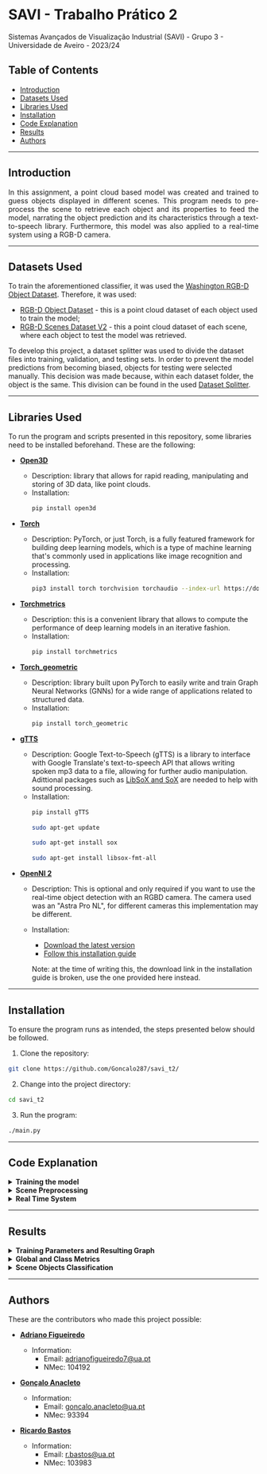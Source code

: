 # SAVI - Trabalho Prático 2

Sistemas Avançados de Visualização Industrial (SAVI) - Grupo 3 - Universidade de Aveiro - 2023/24

## Table of Contents

* [Introduction](#introduction)
* [Datasets Used](#datasets-used)
* [Libraries Used](#libraries-used)
* [Installation](#installation)
* [Code Explanation](#code-explanation)
* [Results](#results)
* [Authors](#authors)


---
## Introduction

<p align="justify"> In this assignment, a point cloud based model was created and trained to guess objects displayed in different scenes. This program needs to pre-process the scene to retrieve each object and its properties to feed the model, narrating the object prediction and its characteristics through a text-to-speech library. Furthermore, this model was also applied to a real-time system using a RGB-D camera.</p>

---
## Datasets Used

To train the aforementioned classifier, it was used the [Washington RGB-D Object Dataset](https://rgbd-dataset.cs.washington.edu/dataset/). Therefore, it was used:
- [RGB-D Object Dataset](https://rgbd-dataset.cs.washington.edu/dataset/rgbd-dataset_pcd_ascii/) - this is a point cloud dataset of each object used to train the model;
- [RGB-D Scenes Dataset V2](https://rgbd-dataset.cs.washington.edu/dataset/rgbd-scenes-v2/) - this a point cloud dataset of each scene, where each object to test the model was retrieved.

To develop this project, a dataset splitter was used to divide the dataset files into training, validation, and testing sets. In order to prevent the model predictions from becoming biased, objects for testing were selected manually. This decision was made because, within each dataset folder, the object is the same. This division can be found in the used [Dataset Splitter](PointCloud_Learning/dataset_splitter_off.py).

---
## Libraries Used

To run the program and scripts presented in this repository, some libraries need to be installed beforehand. These are the following:

- **[Open3D](https://www.open3d.org/)**
  - Description: library that allows for rapid reading, manipulating and storing of 3D data, like point clouds.
  - Installation:
    ```bash
    pip install open3d
    ```

- **[Torch](https://pytorch.org/)**
  - Description: PyTorch, or just Torch, is a fully featured framework for building deep learning models, which is a type of machine learning that's commonly used in applications like image recognition and  processing.
  - Installation:
    ```bash
    pip3 install torch torchvision torchaudio --index-url https://download.pytorch.org/whl/cpu
    ```

- **[Torchmetrics](https://lightning.ai/docs/torchmetrics/stable/)**
  - Description: this is a convenient library that allows to compute the performance of deep learning models in an iterative fashion.
  - Installation:
    ```bash
    pip install torchmetrics
    ```
  
- **[Torch_geometric](https://pytorch-geometric.readthedocs.io/en/latest/)**
  - Description: library built upon PyTorch to easily write and train Graph Neural Networks (GNNs) for a wide range of applications related to structured data.
  - Installation:
    ```bash
    pip install torch_geometric
    ```

- **[gTTS](https://gtts.readthedocs.io/en/latest/)**
  - Description: Google Text-to-Speech (gTTS) is a library to interface with Google Translate's text-to-speech API that allows writing spoken mp3 data to a file, allowing for further audio manipulation. Adittional packages such as [LibSoX and SoX](https://packages.debian.org/sid/libsox-fmt-all) are needed to help with sound processing.
  - Installation:
    ```bash
    pip install gTTS
    ```
     ```bash
    sudo apt-get update
    ```
      ```bash
    sudo apt-get install sox
    ```
       ```bash
    sudo apt-get install libsox-fmt-all
    ```

- **[OpenNI 2](https://structure.io/openni/)**
  - Description: This is optional and only required if you want to use the real-time object detection with an RGBD camera. The camera used was an "Astra Pro NL", for different cameras this implementation may be different.
  - Installation:
    - [Download the latest version](https://structure.io/openni/)
    - [Follow this installation guide](https://astra-wiki.readthedocs.io/en/latest/installation.html#linux)

    Note: at the time of writing this, the download link in the installation guide is broken, use the one provided here instead.

<!-- Add more libraries as needed -->

---
## Installation

To ensure the program runs as intended, the steps presented below should be followed.

1. Clone the repository:
```bash
git clone https://github.com/Goncalo287/savi_t2/
```
2. Change into the project directory:
```bash
cd savi_t2
```
3. Run the program:
```bash
./main.py
```

---
## Code Explanation 

<details >
<summary><b>Training the model</b></summary>

To train the model with Pointclouds information, a [PointNet](http://stanford.edu/~rqi/pointnet/) architecture was utilized. It consumes an entire point cloud, learns a spatial encoding of each point, aggregates learned encodings into features and feeds them into a classifier. One advantage of this architecture is that it learns the global representation of the input, ensuring that the results are independent of the orientation of the Pointcloud. In this network architecture, there are several shared MLPs (1D Convolutions) from which critical points are extracted using a Max Pooling function. These critical points (outputs) are fed into a classifier that predicts each object class. Additional detailed information about this architecture can be found at ["An Intuitive Introduction to Point Net"](https://medium.com/@itberrios6/introduction-to-point-net-d23f43aa87d2).

To optimize the classifier parameters, a PointNetLoss function was implemented. In this function, the [Negative Log Likelihood Loss (NLLLOSS)](https://pytorch.org/docs/stable/generated/torch.nn.NLLLoss.html) criterion was used to refine the model parameters during the training phase to improve validation results. To prevent overfitting during the training phase, the model was only saved when the validation error was minimum compared to those saved during the training process.

```python3
def pointnetloss(outputs, labels, m3x3, m64x64, alpha = 0.0001):
    criterion = torch.nn.NLLLoss()
```

</details>

<details >
<summary><b>Scene Preprocessing</b></summary>

To feed the classifier mentioned earlier, it is necessary to isolate the objects present in each scene. For this purpose, a script based on [Open3D](https://www.open3d.org/docs/release/) was developed to achieve the desired outcome for all scenes in an automated manner. Initially, the script detects the table, which consists solely of horizontal points. Subsequently, all points above the table, representing the objects, are retrieved. Finally, the points are grouped into clusters, where each cluster represents an object.

```python3
cluster_idxs = list(all_objects.cluster_dbscan(eps=0.031, min_points=70, print_progress=True))
obj_idxs = list(set(cluster_idxs))
obj_idxs.remove(-1)    # removing all other points
```

Additionally, properties of the objects are extracted, including color and height. These properties, along with the number and type of objects, are provided to the user through a text-to-speech script. Simultaneously, using [threading](https://docs.python.org/3/library/threading.html), a new window appears displaying the objects and their respective data.

</details>

<details >
<summary><b>Real Time System</b></summary>

This part of the program uses the color and depth images from a connected RGBD camera (Astra Pro NL). The depth image is obtained using `openni2` and displayed next to the color image in an `opencv` window. Here, the user can point the camera at the desired location and see the resulting images.

When happy with the current images, the user can press Enter to confirm and exit the while loop. A point cloud is generated from the images obtained using `open3d`. This point cloud is then used as a scene to detect and classify objects.

</details>

---
## Results

<!-- <p align="justify">Explain and show metrics. Show final image with objects and labels</p> -->

<details >
<summary><b>Training Parameters and Resulting Graph</b></summary>

<p align="justify">As can be observed from the graph in <b>Figure 1</b>, there is convergence in loss for both training and validation. The models were saved at the points of minimum validation loss to prevent overfitting, as mentioned earlier.</p>

<p align="justify">Before starting the training, the following parameters were considered based on several research articles:</p>

| Parameters | Value |
| :---:         |     :---:      |
| Epochs   | 15     | 
| Training Files     | 9000       | 
| Validation Files     | 3600       |
| Training Batch Size    | 32       |
| Validation Batch Size      | 64       |

<p align="justify">The best model resulting from the training was from epoch 13, with a validation accuracy of 98%. However, after some testing, it was found that the model from epoch 8 proved to be the best for classifying objects in the scenes.</p>

<p align="center">
  <img src="Results/train_validation_loss_graphic_2_saved_15_epochs.png" alt="Alt text">
</p>

<p align="center">
<b>Figure 1</b> - Training and Validation Loss Graph during 15 epochs.
</p> 

</details>

<details >
<summary><b>Global and Class Metrics</b></summary>

To evaluate the performance of the model generated, a test dataset was created with 4136 files, to be fed to the model. To assess the model's quality, [performance metrics](https://towardsdatascience.com/a-look-at-precision-recall-and-f1-score-36b5fd0dd3ec) were calculated, yielding the following values for the model from epoch 8:

| Metrics | Value |
| :---:         |     :---:      |
| Macro-Averaging Precision   | 94.6%     | 
| Macro-Averaging Recall     | 95.5%       | 
| F1 Score     | 94.9%       |
| Class "bowl" Precision    | 95.6%       |
| Class "cap" Precision      | 79.8%       |
| Class "cereal box" Precision      | 100.0%       |
| Class "coffee mug" Precision      | 100.0%      |
| Class "soda can" Precision      | 97.5%       |

The global precision was calculated using 'macro' averaging, but the user can choose between ['macro' and 'micro' averaging](https://www.educative.io/answers/what-is-the-difference-between-micro-and-macro-averaging) in the main menu. Furthermore, a [normalized confusion matrix](Results/Confusion_Matrix_Normalized_Epoch8.png) was created to help the user estimate the quality of the model in a faster manner.  

</details>

<details >
<summary><b>Scene Objects Classification</b></summary>

<p align="justify">After training the model and preprocessing the scene, each object can be passed through the model to output the predicted label. Finally, the final result can be shown in a results window, so that the user can evaluate all the information.</p>

<p align="center">
  <img src="Results/Scene_Objects_Classifier_Results.png" alt="Alt text">
</p>

<p align="center">
<b>Figure 2</b> - Objects identified in the scene, predicted labels and respective properties.
</p> 

</details>

---
## Authors

These are the contributors who made this project possible:

- **[Adriano Figueiredo](https://github.com/AdrianoFF10)**
  - Information:
    - Email: adrianofigueiredo7@ua.pt
    - NMec: 104192

- **[Gonçalo Anacleto](https://github.com/Goncalo287)**
  - Information:
    - Email: goncalo.anacleto@ua.pt
    - NMec: 93394

- **[Ricardo Bastos](https://github.com/RBastos36)**
  - Information:
    - Email: r.bastos@ua.pt
    - NMec: 103983
